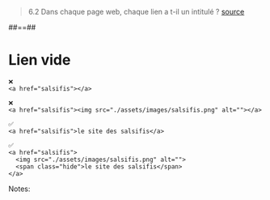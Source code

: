 <!-- .slide: class="quote-slide" -->

> 6.2 Dans chaque page web, chaque lien a t-il un intitulé ?
[source](https://accessibilite.numerique.gouv.fr/methode/criteres-et-tests/#6.2)


##==##


<!-- .slide: class="with-code big-code" -->

# Lien vide

```
❌
<a href="salsifis"></a>

❌
<a href="salsifis"><img src="./assets/images/salsifis.png" alt=""></a>

✅
<a href="salsifis">le site des salsifis</a>

✅
<a href="salsifis">
  <img src="./assets/images/salsifis.png" alt="">
  <span class="hide">le site des salsifis</span>
</a>
```

Notes:
